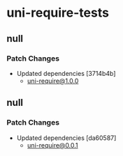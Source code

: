 # uni-require-tests

## null

### Patch Changes

- Updated dependencies [3714b4b]
  - uni-require@1.0.0

## null

### Patch Changes

- Updated dependencies [da60587]
  - uni-require@0.0.1
